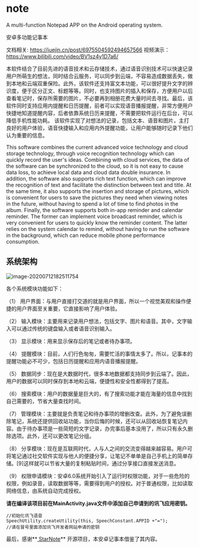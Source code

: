 # note
A multi-function Notepad APP on the Android operating system. 

安卓多功能记事本

文档相关: https://juejin.cn/post/6975504592494657566
视频演示：https://www.bilibili.com/video/BV1sz4y1D7a6/

本软件结合了目前先进的语音技术和云存储技术，通过语音识别技术可以快速记录用户所萌生的想法，同时结合云服务，可以同步到云端，不容易造成数据丢失，做到本地和云端双重保险。此外，该软件还支持富文本功能，可以很好提升文字的辨识度，便于区分正文、标题等等。同时，也支持图片的插入和保存，方便用户以后查看笔记时，保存所需要的图片，不必要再到相册花费大量时间去寻找。最后，该软件同时支持应用内提醒和日历提醒，前者可以实现语音播报提醒，非常方便用户快捷地知道提醒内容，后者依靠系统日历来提醒，不需要把软件运行在后台，可以降低手机性能功耗。
该软件实现了对想法的记录，包括文本、语音和图片，主打良好的用户体验，语音快捷输入和应用内外提醒功能，让用户能够随时记录下他们认为重要的信息。

This software combines the current advanced voice technology and cloud storage technology, through voice recognition technology which can quickly record the user's ideas. Combining with cloud services, the data of the software can be synchronized to the cloud, so it is not easy to cause data loss, to achieve local data and cloud data double insurance. In addition, the software also supports rich text function, which can improve the recognition of text and facilitate the distinction between text and title. At the same time, it also supports the insertion and storage of pictures, which is convenient for users to save the pictures they need when viewing notes in the future, without having to spend a lot of time to find photos in the album. Finally, the software supports both in-app reminder and calendar reminder. The former can implement voice broadcast reminder, which is very convenient for users to quickly know the reminder content. The latter relies on the system calendar to remind, without having to run the software in the background, which can reduce mobile phone performance consumption.

## 系统架构

![image-20200712182511754](C:\Users\wesle\AppData\Roaming\Typora\typora-user-images\image-20200712182511754.png)

各个系统模块功能如下：

（1） 用户界面：与用户直接打交道的就是用户界面，所以一个视觉美观和操作便捷的用户界面至关重要，它直接影响了用户体验。

（2） 输入模块：主要用来记录用户想法，包括文字、图片和语音。其中，文字输入可以通过传统的键盘输入或者语音识别输入。

（3） 显示模块：用来显示保存后的笔记或者待办事项。

（4） 提醒模块：目前，人们行色匆匆，需要忙活的事情太多了。所以，记事本的提醒功能必不可少，包括日历提醒和应用内语音播报提醒。

（5） 数据同步：现在是大数据时代，很多本地数据都支持同步到云端了。因此，用户的数据可以同时保存到本地和云端，便捷性和安全性都得到了提高。

（6） 搜索模块：用户的数据量是巨大的，有了搜索功能才能在海量的信息中找到自己需要的，节省大量查找时间。

（7） 管理模块：主要就是负责笔记和待办事项的增删改查。此外，为了避免误删除笔记，系统还提供回收站功能，当你后悔的时候，还可以从回收站恢复笔记内容。由于待办事项是一些简短的文字记录，办完事后基本没用了，所以只有永久删除选项。此外，还可以更改笔记分组。

（8） 分享模块：现在是互联网时代，人与人之间的交流变得越来越容易。用户可将笔记通过社交软件实现与他人的便捷分享，让笔记不单单是自己手机上的简单存储。[9]这样就可以节省大量的复制粘贴时间，通过分享接口直接发送消息。

（9） 权限申请模块：安卓6.0系统开始引入了运行时权限功能，对于一些危险的权限，例如录音，读取数据等等，需要得到用户的授权。对于普通权限，比如读取网络信息，由系统自动完成授权。



**请在编译该项目前在MainActivity.java文件中添加自己申请到的讯飞应用密钥。**

```
//初始化讯飞语音
SpeechUtility.createUtility(this, SpeechConstant.APPID +"=");  
//请在冒号里面添加讯飞开发者网站申请的密钥
```

最后，感谢**[ StarNote](https://github.com/StarDxxx/StarNote)** 开源项目，本安卓记事本借鉴了其内容。
